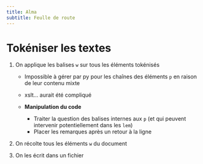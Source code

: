 ```yaml
---
title: Alma
subtitle: Feulle de route
---
```


# Tokéniser les textes

1. On applique les balises `w` sur tous les éléments tokénisés

	- Impossible à gérer par py pour les chaînes des éléments `p` en raison de leur contenu mixte
	- xslt… aurait été compliqué
	
	- **Manipulation du code**
		- Traiter la question des balises internes aux `p` (et qui peuvent intervenir potentiellement dans les `lem`)
		- Placer les remarques <!----> après un retour à la ligne

2. On récolte tous les éléments `w` du document

3. On les écrit dans un fichier